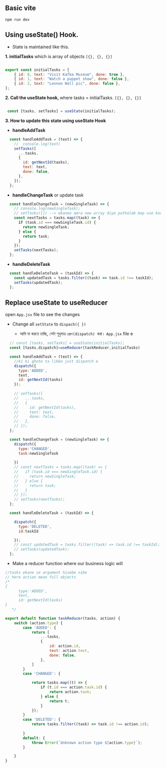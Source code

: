 ##    Basic vite 

`npm run dev`

## Using useState() Hook.

- State is maintained like this.


<b>1. initialTasks</b> which is array of objects `[{}, {}, {}]`

```javascript

export const initialTasks = [
    { id: 0, text: "Visit Kafka Museum", done: true },
    { id: 1, text: "Watch a puppet show", done: false },
    { id: 2, text: "Lennon Wall pic", done: false },
];


```
<b>2. Call the useState hook, </b> where tasks = initialTasks. `[{}, {}, {}]`

```javascript

 const [tasks, setTasks] = useState(initialTasks);
```
<b>3. How to update this state using useState Hook</b>

- <b>handleAddTask</b>

```javascript
  const handleAddTask = (text) => {
    //  console.log(text)
    setTasks([
      ...tasks,
      {
        id: getNextId(tasks),
        text: text,
        done: false,
      },
    ]);
  };

```
- <b>handleChangeTask</b> or update task

```javascript
  const handleChangeTask = (newSingleTask) => {
    // console.log(newSingleTask);
    // setTasks([]) --> ekaneo amra new array diye pathalab map use kore. js main array k mutated kore nai
    const nextTasks = tasks.map((task) => {
      if (task.id === newSingleTask.id) {
        return newSingleTask;
      } else {
        return task;
      }
    });
    setTasks(nextTasks);
  };

```
- <b>handleDeleteTask</b>

```javascript
  const handleDeleteTask = (taskId) => {
    const updatedTask = tasks.filter((task) => task.id !== taskId);
    setTasks(updatedTask);
  };

```

## Replace useState to useReducer 

open `App.jsx` file to see the changes

- Change all `setState` to `dispach({ })`

    - আমি যা করতে চাচ্ছি, সেটা শুধুমাত্র `প্রেরণ(dispatch) `করা। `App.jsx` file e


```javascript
  // const [tasks, setTasks] = useState(initialTasks);
  const [tasks,dispatch]=useReducer(taskReducer,initialTasks)

  const handleAddTask = (text) => {
    //ki ki ghote ta likbo just dispatch e
    dispatch({
      type:'ADDED',
      text,
      id: getNextId(tasks)
    });
    
    // setTasks([
    //   ...tasks,
    //   {
    //     id: getNextId(tasks),
    //     text: text,
    //     done: false,
    //   },
    // ]);
  };

  const handleChangeTask = (newSingleTask) => {
    dispatch({
      type:'CHANGED',
      task:newSingleTask
      
    })
    // const nextTasks = tasks.map((task) => {
    //   if (task.id === newSingleTask.id) {
    //     return newSingleTask;
    //   } else {
    //     return task;
    //   }
    // });
    // setTasks(nextTasks);
  };

  const handleDeleteTask = (taskId) => {

    dispatch({
      type:'DELETED',
      id:taskId

    });
    // const updatedTask = tasks.filter((task) => task.id !== taskId);
    // setTasks(updatedTask);
  };
```
- Make a reducer function where our business logic will

```javascript
//tasks ekane se argument hisebe nibe
// here action mean full objects
/* 
{
      type:'ADDED',
      text,
      id: getNextId(tasks)
}
   */

export default function taskReducer(tasks, action) {
    switch (action.type) {
        case 'ADDED': {
            return [
                ...tasks,
                {
                    id: action.id,
                    text: action.text,
                    done: false,
                },
            ]
        }
        case 'CHANGED': {

            return tasks.map((t) => {
                if (t.id === action.task.id) {
                    return action.task;
                } else {
                    return t;
                }
            });
        }
        case 'DELETED': {
            return tasks.filter((task) => task.id !== action.id);
            
        }
        default: {
            throw Error(`Unknown action type ${action.type}`);
        }

    }
}
````
